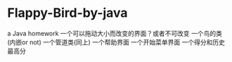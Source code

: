 # Flappy-Bird-by-java
a Java homework
一个可以拖动大小而改变的界面？或者不可改变
一个鸟的类(内嵌or not)
一个管道类(同上)
一个帮助界面
一个开始菜单界面
一个得分和历史最高分
